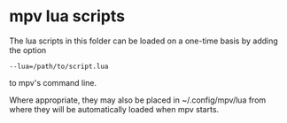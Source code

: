 mpv lua scripts
===============

The lua scripts in this folder can be loaded on a one-time basis by
adding the option

    --lua=/path/to/script.lua

to mpv's command line.

Where appropriate, they may also be placed in ~/.config/mpv/lua from where
they will be automatically loaded when mpv starts.
